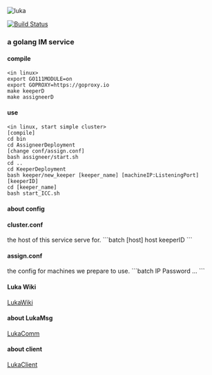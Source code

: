 ![luka](https://i.loli.net/2020/06/08/Sng2LXTsPUD6aod.jpg)

<p></p>

[![Build Status](https://travis-ci.com/dxyinme/Luka.svg?branch=dxyinme)](https://travis-ci.com/dxyinme/Luka)

<h3>a golang IM service</h3>

#### compile

```
<in linux>
export GO111MODULE=on
export GOPROXY=https://goproxy.io
make keeperD
make assigneerD
```

#### use 
```
<in linux, start simple cluster>
[compile]
cd bin
cd AssigneerDeployment
[change conf/assign.conf]
bash assigneer/start.sh
cd ..
cd KeeperDeployment
bash keeper/new_keeper [keeper_name] [machineIP:ListeningPort] [keeperID]
cd [keeper_name]
bash start_ICC.sh
```

#### about config

<h4>cluster.conf</h4>
the host of this service serve for.
```batch
[host] host keeperID
```
<h4>assign.conf</h4>
the config for machines we prepare to use.
```batch
IP Password
...
```



#### Luka Wiki
[LukaWiki](https://github.com/dxyinme/Luka/wiki)

#### about LukaMsg
[LukaComm](https://github.com/dxyinme/LukaComm)

#### about client
[LukaClient](https://github.com/dxyinme/LukaClient)
